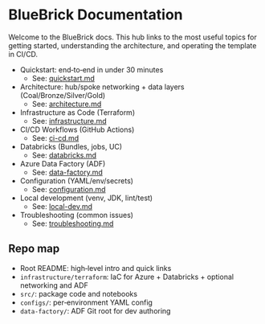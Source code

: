 # BlueBrick Documentation

Welcome to the BlueBrick docs. This hub links to the most useful topics for getting started, understanding the architecture, and operating the template in CI/CD.

- Quickstart: end‑to‑end in under 30 minutes
  - See: [quickstart.md](quickstart.md)
- Architecture: hub/spoke networking + data layers (Coal/Bronze/Silver/Gold)
  - See: [architecture.md](architecture.md)
- Infrastructure as Code (Terraform)
  - See: [infrastructure.md](infrastructure.md)
- CI/CD Workflows (GitHub Actions)
  - See: [ci-cd.md](ci-cd.md)
- Databricks (Bundles, jobs, UC)
  - See: [databricks.md](databricks.md)
- Azure Data Factory (ADF)
  - See: [data-factory.md](data-factory.md)
- Configuration (YAML/env/secrets)
  - See: [configuration.md](configuration.md)
- Local development (venv, JDK, lint/test)
  - See: [local-dev.md](local-dev.md)
- Troubleshooting (common issues)
  - See: [troubleshooting.md](troubleshooting.md)

## Repo map

- Root README: high‑level intro and quick links
- `infrastructure/terraform`: IaC for Azure + Databricks + optional networking and ADF
- `src/`: package code and notebooks
- `configs/`: per‑environment YAML config
- `data-factory/`: ADF Git root for dev authoring

